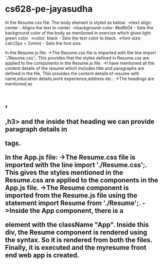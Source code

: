 # cs628-pe-jayasudha
In the Resume.css file:
The body element is styled as below:
->text-align: center - Aligns the text to center.
->background-color: #bdfb04 - Sets the background color of the body as mentioned in exercise which gives light green color.
->color: black - Sets the text color to black.
->font-size: calc(3px + 2vmin) - Sets the font size.

In the Resume.js file:
->The Resume.css file is imported with the line import './Resume.css';. This provides that the styles defined in Resume.css are applied to the components in the Resume.js file.
->I have mentioned all the content details of the resume which includes title and paragraphs are defined in the file. This provides the content details of resume with name,education details,work experience,address etc..
->The headings are mentioned as <h1>,<h2>,h3> and the inside that heading we can provide paragraph details in <p> tags.

In the App.js file: 
->The Resume.css file is imported with the line import './Resume.css';. This gives the styles mentioned in the Resume.css are applied to the components in the App.js file.
->The Resume component is imported from the Resume.js file using the statement import Resume from './Resume';.
->Inside the App component, there is a <div> element with the className "App". Inside this div, the Resume component is rendered using the <Resume/> syntax. So it is rendered from both the files.
Finally, it is executed and the myresume front end web app is created.
